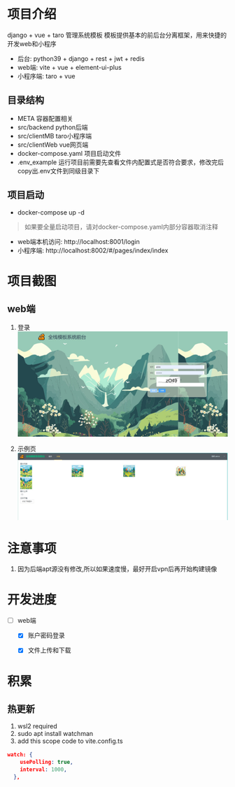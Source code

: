 # 项目介绍
django + vue + taro 管理系统模板
模板提供基本的前后台分离框架，用来快捷的开发web和小程序  
* 后台: python39 + django + rest + jwt + redis
* web端: vite + vue + element-ui-plus
* 小程序端: taro + vue

## 目录结构
- META 容器配置相关
- src/backend python后端
- src/clientMB taro小程序端
- src/clientWeb vue网页端
- docker-compose.yaml 项目启动文件
- .env_example 运行项目前需要先查看文件内配置式是否符合要求，修改完后copy出.env文件到同级目录下

## 项目启动
* docker-compose up -d
> 如果要全量启动项目，请对docker-compose.yaml内部分容器取消注释
* web端本机访问: http://localhost:8001/login
* 小程序端: http://localhost:8002/#/pages/index/index

# 项目截图
## web端
1. 登录
![登录](./doc/login.jpg)

2. 示例页
![示例](./doc/example.jpg)



# 注意事项
1. 因为后端apt源没有修改,所以如果速度慢，最好开启vpn后再开始构建镜像


# 开发进度
* [ ] web端
  * [x] 账户密码登录
  * [x] 文件上传和下载


# 积累
## 热更新
1. wsl2 required
2. sudo apt install watchman
3. add this scope code to vite.config.ts
  ```json
  watch: {
      usePolling: true,
      interval: 1000,
    },
  ```
